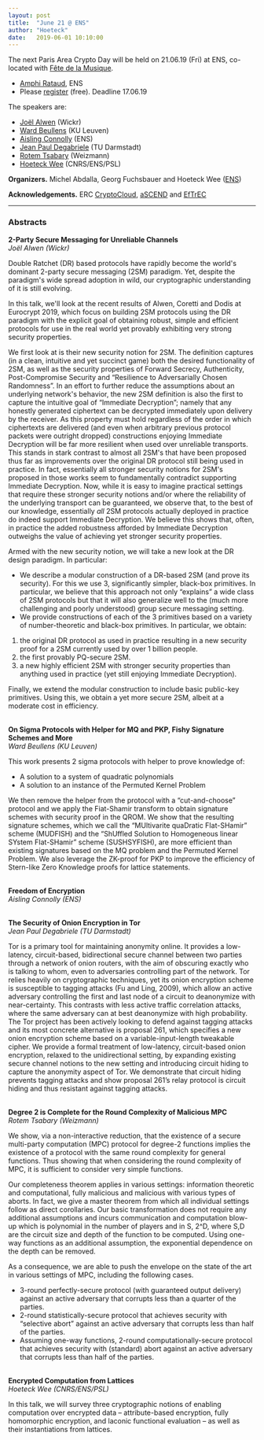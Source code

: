 ```yaml
---
layout: post
title:  "June 21 @ ENS"
author: "Hoeteck"
date:   2019-06-01 10:10:00
---
```


The next Paris Area Crypto Day will be held on 21.06.19 (Fri) at
ENS, co-located with [Fête de la Musique](https://quefaire.paris.fr/40919/fete-de-la-musique).

* [Amphi Rataud](https://www.di.ens.fr/AccesDI.html.fr), ENS
* Please [register](https://docs.google.com/forms/d/e/1FAIpQLSdU9SDqLdHWnDRSyj-AKfPzGAsiwA9Ih_1sne8J3RXFDsAWLA/viewform) (free). Deadline 17.06.19

The speakers are:

* [Joël Alwen](#JA) (Wickr) 
* [Ward Beullens](#WB) (KU Leuven)
* [Aisling Connolly](#AC) (ENS)
* [Jean Paul Degabriele](#JP) (TU Darmstadt)
* [Rotem Tsabary](#RT) (Weizmann)
* [Hoeteck Wee](#HW) (CNRS/ENS/PSL)

<!--

### Program

| &nbsp;9:50&nbsp;-&nbsp;10:00&nbsp;&nbsp; | Welcome
| 10:00 - 11:00 | [Anne Canteaut](#AC) Algebraic Distinguishers against Symmetric Primitives
| 11:00 - 12:00 | [Leonid Reyzin](#LR) On Memory Hardness of SCrypt
| 12:00 - 14:00 | Lunch 
| 14:00 - 15:30 | [Victor Shoup](#VS) Hash Proof Systems, Old and New
| 15:30 - 16:00 | Coffee Break
| 16:00 - 17:00 | [Rafael Pass](#RP) Analysis of the Blockchain Protocol in Asynchronous Networks
-->

**Organizers.** Michel Abdalla, Georg Fuchsbauer and Hoeteck Wee ([ENS](https://crypto.di.ens.fr/web2py))

**Acknowledgements.** ERC [CryptoCloud](http://www.di.ens.fr/~pointche/CryptoCloud/), [aSCEND](http://cordis.europa.eu/project/rcn/193658_en.html) and [EfTrEC](https://www.di.ens.fr/~fuchsbau/eftrec.html)


----------------

### Abstracts

**<a name="JA"></a>2-Party Secure Messaging for Unreliable Channels**<br>
*Joël Alwen (Wickr)*

Double Ratchet (DR) based protocols have rapidly become the world's
dominant 2-party secure messaging (2SM) paradigm. Yet, despite the
paradigm's wide spread adoption in wild, our cryptographic understanding
of it is still evolving.

In this talk, we'll look at the recent results of Alwen, Coretti and
Dodis at Eurocrypt 2019, which focus on building 2SM protocols using the
DR paradigm with the explicit goal of obtaining robust, simple and
efficient protocols for use in the real world yet provably exhibiting
very strong security properties.

We first look at is their new security notion for 2SM.
The definition captures (in a clean, intuitive and yet succinct game)
both the desired functionality of 2SM, as well as the security
properties of Forward Secrecy, Authenticity, Post-Compromise Security
and &ldquo;Resilience to Adversarially Chosen Randomness&rdquo;. In an effort to
further reduce the assumptions about an underlying network's behavior,
the new 2SM definition is also the first to capture the intuitive goal
of &ldquo;Immediate Decryption&rdquo;; namely that any honestly generated ciphertext
can be decrypted immediately upon delivery by the receiver. As this
property must hold regardless of the order in which ciphertexts are
delivered (and even when arbitrary previous protocol packets were
outright dropped) constructions enjoying Immediate Decryption will be
far more resilient when used over unreliable transports. This stands in
stark contrast to almost all 2SM's that have been proposed thus far as
improvements over the original DR protocol still being used in practice.
In fact, essentially all stronger security notions for 2SM's proposed in
those works seem to fundamentally contradict supporting Immediate
Decryption. Now, while it is easy to imagine practical settings that
require these stronger security notions and/or where the reliability of
the underlying transport can be guaranteed, we observe that, to the best
of our knowledge, essentially *all* 2SM protocols actually deployed in
practice do indeed support Immediate Decryption. We believe this shows
that, often, in practice the added robustness afforded by Immediate
Decryption outweighs the value of achieving yet stronger
security properties.

Armed with the new security notion, we will take a new look at the DR
design paradigm. In particular:
 - We describe a modular construction of a DR-based 2SM (and prove its
security). For this we use 3, significantly simpler, black-box
primitives. In particular, we believe that this approach not only
&ldquo;explains&rdquo; a wide class of 2SM protocols but that it will also
generalize well to the (much more challenging and poorly understood)
group secure messaging setting.
 - We provide constructions of each of the 3 primitives based on a
variety of number-theoretic and black-box primitives. In particular, we
obtain:
  1) the original DR protocol as used in practice resulting in a new
security proof for a 2SM currently used by over 1 billion people.
  2) the first provably PQ-secure 2SM.
  3) a new highly efficient 2SM with stronger security properties than
anything used in practice (yet still enjoying Immediate Decryption).

Finally, we extend the modular construction to include basic public-key
primitives. Using this, we obtain a yet more secure 2SM, albeit at a
moderate cost in efficiency.
<br><br> 

**<a name="WB"></a>On Sigma Protocols with Helper for MQ and PKP, Fishy Signature Schemes and More**<br>
*Ward Beullens (KU Leuven)*

This work presents 2 sigma protocols with helper to prove knowledge of:

* A solution to a system of quadratic polynomials
* A solution to an instance of the Permuted Kernel Problem

We then remove the helper from the protocol with a &ldquo;cut-and-choose&rdquo; protocol and we apply the Fiat-Shamir transform to obtain signature schemes with security proof in the QROM. We show that the resulting signature schemes, which we call the &ldquo;MUltivarite quaDratic FIat-SHamir&rdquo; scheme (MUDFISH) and the &ldquo;ShUffled Solution to Homogeneous linear SYstem FIat-SHamir&rdquo; scheme (SUSHSYFISH), are more efficient than existing signatures based on the MQ problem and the Permuted Kernel Problem. We also leverage the ZK-proof for PKP to improve the efficiency of Stern-like Zero Knowledge proofs for lattice statements.
<br><br> 

**<a name="AC"></a>Freedom of Encryption**<br>
*Aisling Connolly (ENS)*
<br><br> 

**<a name="JP"></a>The Security of Onion Encryption in Tor**<br>
*Jean Paul Degabriele (TU Darmstadt)*

Tor is a primary tool for maintaining anonymity online. It provides a low-latency, circuit-based, bidirectional secure channel between two parties through a network of onion routers, with the aim of obscuring exactly who is talking to whom, even to adversaries controlling part of the network. Tor relies heavily on cryptographic techniques, yet its onion encryption scheme is susceptible to tagging attacks (Fu and Ling, 2009), which allow an active adversary controlling the first and last node of a circuit to deanonymize with near-certainty. This contrasts with less active traffic correlation attacks, where the same adversary can at best deanonymize with high probability. The Tor project has been actively looking to defend against tagging attacks and its most concrete alternative is proposal 261, which specifies a new onion encryption scheme based on a variable-input-length tweakable cipher. We provide a formal treatment of low-latency, circuit-based onion encryption, relaxed to the unidirectional setting, by expanding existing secure channel notions to the new setting and introducing circuit hiding to capture the anonymity aspect of Tor. We demonstrate that circuit hiding prevents tagging attacks and show proposal 261’s relay protocol is circuit hiding and thus resistant against tagging attacks.
<br><br> 

**<a name="RT"></a>Degree 2 is Complete for the Round Complexity of Malicious MPC**<br>
*Rotem Tsabary (Weizmann)*

We show, via a non-interactive reduction, that the existence of a secure multi-party computation (MPC) protocol for degree-2 functions implies the existence of a protocol with the same round complexity for general functions. Thus showing that when considering the round complexity of MPC, it is sufficient to consider very simple functions.

Our completeness theorem applies in various settings: information theoretic and computational, fully malicious and malicious with various types of aborts. In fact, we give a master theorem from which all individual settings follow as direct corollaries. Our basic transformation does not require any additional assumptions and incurs communication and computation blow-up which is polynomial in the number of players and in S, 2^D, where S,D are the circuit size and depth of the function to be computed. Using one-way functions as an additional assumption, the exponential dependence on the depth can be removed.

As a consequence, we are able to push the envelope on the state of the art in various settings of MPC, including the following cases.

* 3-round perfectly-secure protocol (with guaranteed output delivery) against an active adversary that corrupts less than a quarter of the parties.
* 2-round statistically-secure protocol that achieves security with &ldquo;selective abort&rdquo; against an active adversary that corrupts less than half of the parties.
* Assuming one-way functions, 2-round computationally-secure protocol that achieves security with (standard) abort against an active adversary that corrupts less than half of the parties.
<br><br> 
	  

**<a name="HW"></a>Encrypted Computation from Lattices**<br>
*Hoeteck Wee (CNRS/ENS/PSL)*

In this talk, we will survey three cryptographic notions of enabling
computation over encrypted data &ndash; attribute-based encryption, fully
homomorphic encryption, and laconic functional evaluation &ndash; as well
as their instantiations from lattices.
